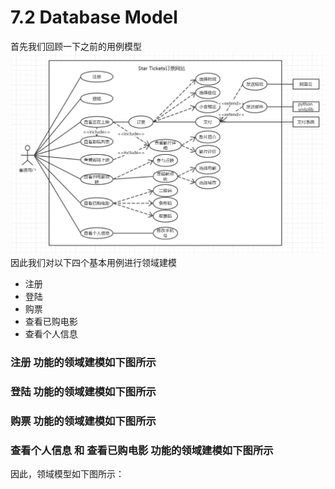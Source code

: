 # 7.2 Database Model
首先我们回顾一下之前的用例模型
![usecase](../img/UsecaseDiagram/usecase.png)
因此我们对以下四个基本用例进行领域建模
- 注册
- 登陆
- 购票
- 查看已购电影
- 查看个人信息
### 注册 功能的领域建模如下图所示

### 登陆 功能的领域建模如下图所示

### 购票 功能的领域建模如下图所示

### 查看个人信息 和 查看已购电影 功能的领域建模如下图所示

因此，领域模型如下图所示：

